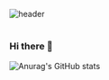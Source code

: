 ![header](https://capsule-render.vercel.app/api?type=venom&color=E0FFFF&height=200&section=header&text=hyejin%20world!)
#
### Hi there 👋

<!--
**gpwls2/gpwls2** is a ✨ _special_ ✨ repository because its `README.md` (this file) appears on your GitHub profile.

Here are some ideas to get you started:

- 🔭 I’m currently working on ...
- 🌱 I’m currently learning ...
- 👯 I’m looking to collaborate on ...
- 🤔 I’m looking for help with ...
- 💬 Ask me about ...
- 📫 How to reach me: ...
- 😄 Pronouns: ...
- ⚡ Fun fact: ...
-->

![Anurag's GitHub stats](https://github-readme-stats.vercel.app/api?username=gpwls2&show_icons=true&theme=apprentice)
